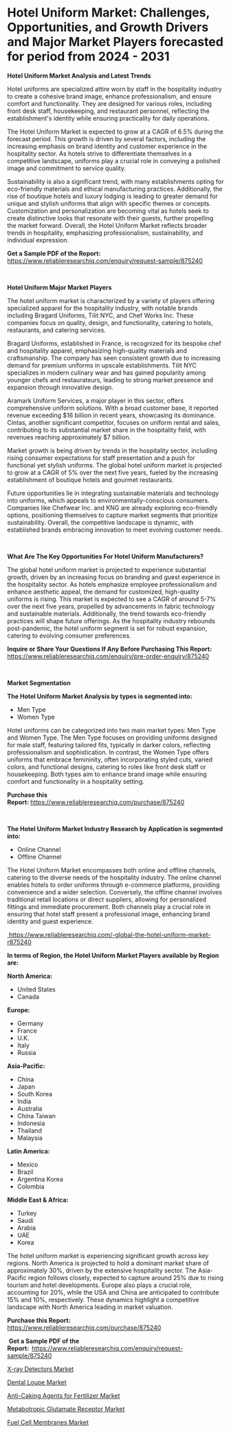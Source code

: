 <p><h1>Hotel Uniform Market: Challenges, Opportunities, and Growth Drivers and Major Market Players forecasted for period from 2024 - 2031</h1></p><p><strong>Hotel Uniform Market Analysis and Latest Trends</strong></p>
<p><p>Hotel uniforms are specialized attire worn by staff in the hospitality industry to create a cohesive brand image, enhance professionalism, and ensure comfort and functionality. They are designed for various roles, including front desk staff, housekeeping, and restaurant personnel, reflecting the establishment's identity while ensuring practicality for daily operations.</p><p>The Hotel Uniform Market is expected to grow at a CAGR of 6.5% during the forecast period. This growth is driven by several factors, including the increasing emphasis on brand identity and customer experience in the hospitality sector. As hotels strive to differentiate themselves in a competitive landscape, uniforms play a crucial role in conveying a polished image and commitment to service quality.</p><p>Sustainability is also a significant trend, with many establishments opting for eco-friendly materials and ethical manufacturing practices. Additionally, the rise of boutique hotels and luxury lodging is leading to greater demand for unique and stylish uniforms that align with specific themes or concepts. Customization and personalization are becoming vital as hotels seek to create distinctive looks that resonate with their guests, further propelling the market forward. Overall, the Hotel Uniform Market reflects broader trends in hospitality, emphasizing professionalism, sustainability, and individual expression.</p></p>
<p><strong>Get a Sample PDF of the Report:&nbsp;</strong> <a href="https://www.reliableresearchiq.com/enquiry/request-sample/875240">https://www.reliableresearchiq.com/enquiry/request-sample/875240</a></p>
<p>&nbsp;</p>
<p><strong>Hotel Uniform Major Market Players</strong></p>
<p><p>The hotel uniform market is characterized by a variety of players offering specialized apparel for the hospitality industry, with notable brands including Bragard Uniforms, Tilit NYC, and Chef Works Inc. These companies focus on quality, design, and functionality, catering to hotels, restaurants, and catering services.</p><p>Bragard Uniforms, established in France, is recognized for its bespoke chef and hospitality apparel, emphasizing high-quality materials and craftsmanship. The company has seen consistent growth due to increasing demand for premium uniforms in upscale establishments. Tilit NYC specializes in modern culinary wear and has gained popularity among younger chefs and restaurateurs, leading to strong market presence and expansion through innovative design.</p><p>Aramark Uniform Services, a major player in this sector, offers comprehensive uniform solutions. With a broad customer base, it reported revenue exceeding $16 billion in recent years, showcasing its dominance. Cintas, another significant competitor, focuses on uniform rental and sales, contributing to its substantial market share in the hospitality field, with revenues reaching approximately $7 billion.</p><p>Market growth is being driven by trends in the hospitality sector, including rising consumer expectations for staff presentation and a push for functional yet stylish uniforms. The global hotel uniform market is projected to grow at a CAGR of 5% over the next five years, fueled by the increasing establishment of boutique hotels and gourmet restaurants.</p><p>Future opportunities lie in integrating sustainable materials and technology into uniforms, which appeals to environmentally-conscious consumers. Companies like Chefwear Inc. and KNG are already exploring eco-friendly options, positioning themselves to capture market segments that prioritize sustainability. Overall, the competitive landscape is dynamic, with established brands embracing innovation to meet evolving customer needs.</p></p>
<p>&nbsp;</p>
<p><strong>What Are The Key Opportunities For Hotel Uniform Manufacturers?</strong></p>
<p><p>The global hotel uniform market is projected to experience substantial growth, driven by an increasing focus on branding and guest experience in the hospitality sector. As hotels emphasize employee professionalism and enhance aesthetic appeal, the demand for customized, high-quality uniforms is rising. This market is expected to see a CAGR of around 5-7% over the next five years, propelled by advancements in fabric technology and sustainable materials. Additionally, the trend towards eco-friendly practices will shape future offerings. As the hospitality industry rebounds post-pandemic, the hotel uniform segment is set for robust expansion, catering to evolving consumer preferences.</p></p>
<p><strong>Inquire or Share Your Questions If Any Before Purchasing This Report:</strong> <a href="https://www.reliableresearchiq.com/enquiry/pre-order-enquiry/875240">https://www.reliableresearchiq.com/enquiry/pre-order-enquiry/875240</a></p>
<p>&nbsp;</p>
<p><strong>Market Segmentation</strong></p>
<p><strong>The Hotel Uniform Market Analysis by types is segmented into:</strong></p>
<p><ul><li>Men Type</li><li>Women Type</li></ul></p>
<p><p>Hotel uniforms can be categorized into two main market types: Men Type and Women Type. The Men Type focuses on providing uniforms designed for male staff, featuring tailored fits, typically in darker colors, reflecting professionalism and sophistication. In contrast, the Women Type offers uniforms that embrace femininity, often incorporating styled cuts, varied colors, and functional designs, catering to roles like front desk staff or housekeeping. Both types aim to enhance brand image while ensuring comfort and functionality in a hospitality setting.</p></p>
<p><strong>Purchase this Report:&nbsp;</strong><a href="https://www.reliableresearchiq.com/purchase/875240">https://www.reliableresearchiq.com/purchase/875240</a></p>
<p>&nbsp;</p>
<p><strong>The Hotel Uniform Market Industry Research by Application is segmented into:</strong></p>
<p><ul><li>Online Channel</li><li>Offline Channel</li></ul></p>
<p><p>The Hotel Uniform Market encompasses both online and offline channels, catering to the diverse needs of the hospitality industry. The online channel enables hotels to order uniforms through e-commerce platforms, providing convenience and a wider selection. Conversely, the offline channel involves traditional retail locations or direct suppliers, allowing for personalized fittings and immediate procurement. Both channels play a crucial role in ensuring that hotel staff present a professional image, enhancing brand identity and guest experience.</p></p>
<p><a href="https://www.reliableresearchiq.com/-global-the-hotel-uniform-market-r875240">&nbsp;https://www.reliableresearchiq.com/-global-the-hotel-uniform-market-r875240</a></p>
<p><strong>In terms of Region, the Hotel Uniform Market Players available by Region are:</strong></p>
<p>
    <p> <strong> North America: </strong>
        <ul>
            <li>United States</li>
            <li>Canada</li>
        </ul>
        </p> 
    <p> <strong> Europe: </strong>
        <ul>
            <li>Germany</li>
            <li>France</li>
            <li>U.K.</li>
            <li>Italy</li>
            <li>Russia</li>
        </ul>
        </p> 
    <p> <strong> Asia-Pacific: </strong>
        <ul>
            <li>China</li>
            <li>Japan</li>
            <li>South Korea</li>
            <li>India</li>
            <li>Australia</li>
            <li>China Taiwan</li>
            <li>Indonesia</li>
            <li>Thailand</li>
            <li>Malaysia</li>
        </ul>
        </p> 
    <p> <strong> Latin America: </strong>
        <ul>
            <li>Mexico</li>
            <li>Brazil</li>
            <li>Argentina Korea</li>
            <li>Colombia</li>
        </ul>
        </p> 
    <p> <strong> Middle East & Africa: </strong>
        <ul>
            <li>Turkey</li>
            <li>Saudi</li>
            <li>Arabia</li>
            <li>UAE</li>
            <li>Korea</li>
        </ul>
    </p>
    </p>
<p><p>The hotel uniform market is experiencing significant growth across key regions. North America is projected to hold a dominant market share of approximately 30%, driven by the extensive hospitality sector. The Asia-Pacific region follows closely, expected to capture around 25% due to rising tourism and hotel developments. Europe also plays a crucial role, accounting for 20%, while the USA and China are anticipated to contribute 15% and 10%, respectively. These dynamics highlight a competitive landscape with North America leading in market valuation.</p></p>
<p><strong>Purchase this Report: </strong><a href="https://www.reliableresearchiq.com/purchase/875240">https://www.reliableresearchiq.com/purchase/875240</a></p>
<p>&nbsp;<strong>Get a Sample PDF of the Report:&nbsp;&nbsp;</strong><a href="https://www.reliableresearchiq.com/enquiry/request-sample/875240">https://www.reliableresearchiq.com/enquiry/request-sample/875240</a></p>
<p><strong></strong></p>
<p><p><a href="https://www.linkedin.com/pulse/x-ray-detectors-market-segmentation-geographical-regions-forcast-7cvtc?trackingId=Z8Wqo3skRi%2B400Lpmw8Umw%3D%3D">X-ray Detectors Market</a></p><p><a href="https://www.linkedin.com/pulse/dental-loupe-market-investigation-industry-evolution-forecast-e2r3c?trackingId=dmU7FtZgSBSP5Lyin0c85g%3D%3D">Dental Loupe Market</a></p><p><a href="https://www.linkedin.com/pulse/anti-caking-agents-fertilizer-market-share-size-trends-industry-6rrxe?trackingId=AL%2F5o4M4RlOR%2F52sVDyi7g%3D%3D">Anti-Caking Agents for Fertilizer Market</a></p><p><a href="https://medium.com/@omamuller/global-metabotropic-glutamate-receptor-market-share-and-growth-opportunities-and-market-size-12dcd04a7a56">Metabotropic Glutamate Receptor Market</a></p><p><a href="https://medium.com/@lynnullrich2023/fuel-cell-membranes-market-a-global-and-regional-analysis-focus-on-region-country-level-9aa758c1d1b1">Fuel Cell Membranes Market</a></p></p>